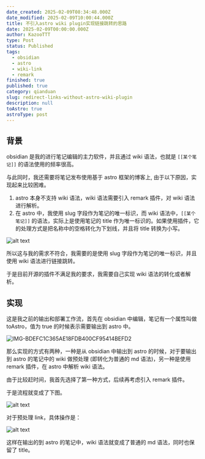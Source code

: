 ```yaml
---
date_created: 2025-02-09T08:34:48.000Z
date_modified: 2025-02-09T10:00:44.000Z
title: 不引入astro wiki plugin实现链接跳转的思路
date: 2025-02-09T00:00:00.000Z
author: KazooTTT
type: Post
status: Published
tags:
  - obsidian
  - astro
  - wiki-link
  - remark
finished: true
published: true
category: qianduan
slug: redirect-links-without-astro-wiki-plugin
description: null
toAstro: true
astroType: post
---
```


## 背景

obsidian 是我的进行笔记编辑的主力软件，并且通过 wiki 语法，也就是 `[[某个笔记]]` 的语法使用的频率很高。

与此同时，我还需要将笔记发布使用基于 astro 框架的博客上, 由于以下原因，实现起来比较困难。

1. astro 本身不支持 wiki 语法，wiki 语法需要引入 remark 插件，对 wiki 语法进行解析。
2. 在 astro 中，我使用 slug 字段作为笔记的唯一标识，而 wiki 语法中，`[[某个笔记]]` 的语法，实际上是使用笔记的 title 作为唯一标识的。如果使用插件，它的处理方式是把名称中的空格转化为下划线，并且将 title 转换为小写。

![alt text](https://pictures.kazoottt.top/2025/02/2025029-e06e4053dfcf4575af0552231407d192.png)

所以这与我的需求不符合，我需要的是使用 slug 字段作为笔记的唯一标识，并且使用 wiki 语法进行链接跳转。

于是目前开源的插件不满足我的要求，我需要自己实现 wiki 语法的转化或者解析。

## 实现

这是我之前的输出和部署工作流，首先在 obsidian 中编辑，笔记有一个属性叫做 toAstro，值为 true 的时候表示需要输出到 astro 中。

![IMG-BDEFC1C365AE18FDB400CF95414BEFD2](https://pictures.kazoottt.top/2025/02/2025029-bdefc1c365ae18fdb400cf95414befd2.png)

那么实现的方式有两种，一种是从 obsidian 中输出到 astro 的时候，对于要输出到 astro 的笔记中的 wiki 做预处理 (即转化为普通的 md 语法)，另一种是使用 remark 插件，在 astro 中解析 wiki 语法。

由于比较赶时间，我首先选择了第一种方式，后续再考虑引入 remark 插件。

于是流程就变成了下图。

![alt text](https://pictures.kazoottt.top/2025/02/2025029-8aeaf70b4c3febe368b443ce860293dc.png)

对于预处理 link，具体操作是：

![alt text](https://pictures.kazoottt.top/2025/02/2025029-48c819626fb5ab42793929474f507c51.png)

这样在输出的到 astro 的笔记中，wiki 语法就变成了普通的 md 语法，同时也保留了 title。
